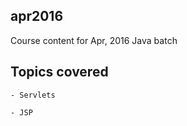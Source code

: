 apr2016
---------

Course content for Apr, 2016 Java batch 

Topics covered
--------------

    - Servlets

    - JSP 
